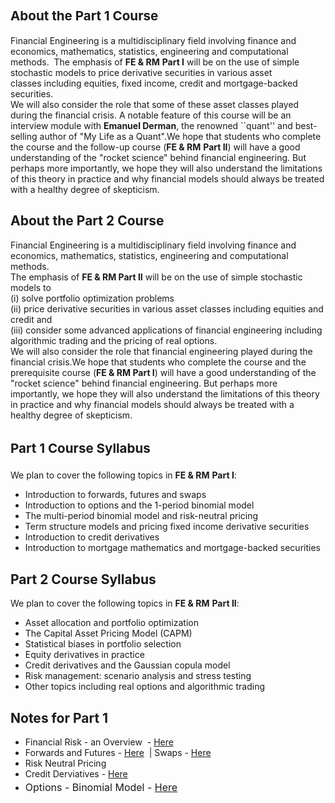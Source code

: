 <strong><span style="font-size:1.285714286rem;line-height:1.6;">About the Part 1 Course</span></strong>
<div>Financial Engineering is a multidisciplinary field involving finance and economics, mathematics, statistics, engineering and computational methods.  The emphasis of <b>FE & RM</b> <b>Part I</b> will be on the use of simple stochastic models to price derivative securities in various asset classes including equities, fixed income, credit and mortgage-backed securities.</div>
<div></div>
<div>We will also consider the role that some of these asset classes played during the financial crisis. A notable feature of this course will be an interview module with <b>Emanuel Derman</b>, the renowned ``quant'' and best-selling author of "My Life as a Quant".We hope that students who complete the course and the follow-up course (<b>FE & RM</b> <b>Part II</b>) will have a good understanding of the "rocket science" behind financial engineering. But perhaps more importantly, we hope they will also understand the limitations of this theory in practice and why financial models should always be treated with a healthy degree of skepticism.</div>
<div></div>
<div>
<h2>About the Part 2 Course</h2>
<div>Financial Engineering is a multidisciplinary field involving finance and economics, mathematics, statistics, engineering and computational methods.</div>
<div></div>
<div>The emphasis of <b>FE & RM Part II</b> will be on the use of simple stochastic models to</div>
<div>(i) solve portfolio optimization problems</div>
<div>(ii) price derivative securities in various asset classes including equities and credit and</div>
<div>(iii) consider some advanced applications of financial engineering including algorithmic trading and the pricing of real options.</div>
<div></div>
<div>We will also consider the role that financial engineering played during the financial crisis.We hope that students who complete the course and the prerequisite course (<b>FE & RM Part I</b>) will have a good understanding of the "rocket science" behind financial engineering. But perhaps more importantly, we hope they will also understand the limitations of this theory in practice and why financial models should always be treated with a healthy degree of skepticism.</div>
<h2><span style="font-size:1.285714286rem;line-height:1.6;">Part 1 Course Syllabus</span></h2>
</div>
<div>We plan to cover the following topics in <b>FE & RM</b> <b>Part I</b>:
<ul>
	<li>Introduction to forwards, futures and swaps</li>
	<li>Introduction to options and the 1-period binomial model</li>
	<li>The multi-period binomial model and risk-neutral pricing</li>
	<li>Term structure models and pricing fixed income derivative securities</li>
	<li>Introduction to credit derivatives</li>
	<li>Introduction to mortgage mathematics and mortgage-backed securities</li>
</ul>
</div>
<h2>Part 2 Course Syllabus</h2>
<div>We plan to cover the following topics in <b>FE & RM</b> <b>Part II</b>:
<ul>
	<li>Asset allocation and portfolio optimization</li>
	<li>The Capital Asset Pricing Model (CAPM)</li>
	<li>Statistical biases in portfolio selection</li>
	<li>Equity derivatives in practice</li>
	<li>Credit derivatives and the Gaussian copula model</li>
	<li>Risk management: scenario analysis and stress testing</li>
	<li>Other topics including real options and algorithmic trading</li>
</ul>
</div>
<h2>Notes for Part 1</h2>
<ul>
	<li>Financial Risk - an Overview  - <a href="https://dl.dropboxusercontent.com/u/6044937/Finance%20FERM/FinancialRisk.pdf" target="_blank">Here</a></li>
	<li>Forwards and Futures - <a href="https://dl.dropboxusercontent.com/u/6044937/Finance%20FERM/FERM%201.pdf" target="_blank">Here</a>  | Swaps - <a href="https://dl.dropboxusercontent.com/u/6044937/Finance%20FERM/Swaps.pdf" target="_blank">Here</a></li>
	<li>Risk Neutral Pricing</li>
	<li>Credit Derviatives - <a href="https://dl.dropboxusercontent.com/u/6044937/Finance%20FERM/CreditDerivatives.pdf" target="_blank">Here</a></li>
	<li><span style="line-height:1.714285714;font-size:1rem;">Options - Binomial Model - </span><a style="line-height:1.714285714;font-size:1rem;" href="https://dl.dropboxusercontent.com/u/6044937/Finance%20FERM/FERM%20Options.pdf" target="_blank">Here</a></li>
</ul>
<div></div>
